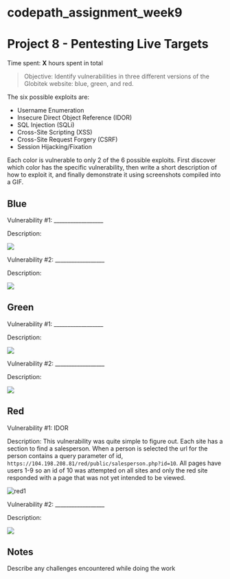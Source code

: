 # codepath_assignment_week9
# Project 8 - Pentesting Live Targets

Time spent: **X** hours spent in total

> Objective: Identify vulnerabilities in three different versions of the Globitek website: blue, green, and red.

The six possible exploits are:

* Username Enumeration
* Insecure Direct Object Reference (IDOR)
* SQL Injection (SQLi)
* Cross-Site Scripting (XSS)
* Cross-Site Request Forgery (CSRF)
* Session Hijacking/Fixation

Each color is vulnerable to only 2 of the 6 possible exploits. First discover which color has the specific vulnerability, then write a short description of how to exploit it, and finally demonstrate it using screenshots compiled into a GIF.

## Blue

Vulnerability #1: __________________

Description:

<img src="blue-vuln1.gif">

Vulnerability #2: __________________

Description:

<img src="blue-vuln2.gif">

## Green

Vulnerability #1: __________________

Description:

<img src="green-vuln1.gif">

Vulnerability #2: __________________

Description:

<img src="green-vuln2.gif">


## Red

Vulnerability #1: IDOR

Description:
This vulnerability was quite simple to figure out. Each site has a section to find a salesperson. When a person is selected the url for the person contains a query parameter of id, `https://104.198.208.81/red/public/salesperson.php?id=10`. All pages have users 1-9 so an id of 10 was attempted on all sites and only the red site responded with a page that was not yet intended to be viewed.

![red1](https://user-images.githubusercontent.com/25064175/158894513-1c58c15b-3c41-4000-a1fb-a548f08f5b03.gif)

Vulnerability #2: __________________

Description:

<img src="red-vuln2.gif">


## Notes

Describe any challenges encountered while doing the work


